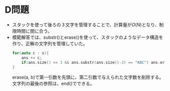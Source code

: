 # D問題
- スタックを使って後ろの３文字を管理することで、計算量が$`O(N)`$となり、制限時間に間に合う。
- 模範解答では、substr()とerase()を使って、スタックのようなデータ構造を作り、正解の文字列を管理していた。
    ```c++
    for(auto c : s){
        ans += c;
        if(ans.size() >= 3 && ans.substr(ans.size()-3) == "ABC") ans.erase(ans.end()-3, ans.end());
    }
    ```
    erase(a, b)で第一引数を先頭に、第二引数で与えられた文字数を削除する。文字列の最後の参照は、end()でできる。